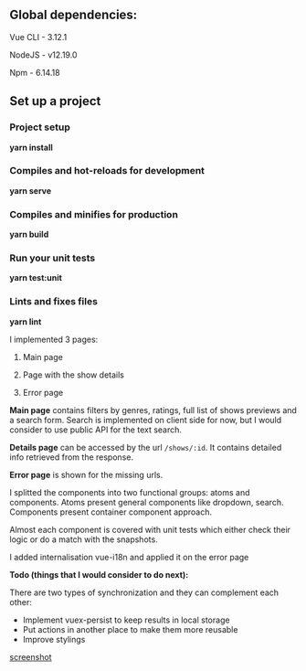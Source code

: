 
## **Global dependencies:**

Vue CLI - 3.12.1

NodeJS - v12.19.0

Npm - 6.14.18

## Set up a project

### Project setup

**yarn install**


### Compiles and hot-reloads for development

**yarn serve**

  

### Compiles and minifies for production

**yarn build**

  

### Run your unit tests

**yarn test:unit**

  

### Lints and fixes files

**yarn lint**


I implemented 3 pages:

1.  Main page
    
2.  Page with the show details
    
3.  Error page
    

**Main page** contains filters by genres, ratings, full list of shows previews and a search form. Search is implemented on client side for now, but I would consider to use public API for the text search.

**Details page** can be accessed by the url `/shows/:id`. It contains detailed info retrieved from the response.

**Error page** is shown for the missing urls.

I splitted the components into two functional groups: atoms and components. Atoms present general components like dropdown, search. Components present container component approach.

Almost each component is covered with unit tests which either check their logic or do a match with the snapshots.

I added internalisation vue-i18n and applied it on the error page

**Todo (things that I would consider to do next):**

There are two types of synchronization and they can complement each other:

-  Implement vuex-persist to keep results in local storage
- Put actions in another place to make them more reusable
- Improve stylings

[screenshot](https://imgur.com/f73T7Uq)
	
